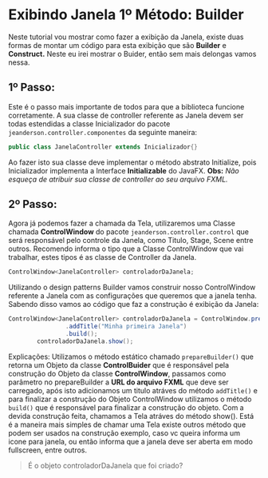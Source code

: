 # Exibindo Janela 1º Método: Builder

Neste tutorial vou mostrar como fazer a exibição da Janela, existe duas formas de montar um código para esta exibição que são **Builder** e **Construct.**
 Neste eu irei mostrar o Buider, então sem mais delongas vamos nessa.
 
## 1º Passo:
Este é o passo mais importante de todos para que a biblioteca funcione corretamente. A sua classe de controller referente as Janela devem ser todas estendidas a classe Inicializador do pacote
 `jeanderson.controller.componentes` da seguinte maneira:
```java
public class JanelaController extends Inicializador{}
```
Ao fazer isto sua classe deve implementar o método abstrato Initialize, pois Inicializador implementa a Interface **Initializable** do JavaFX.
**Obs:** _Não esqueça de atribuir sua classe de controller ao seu arquivo FXML._
## 2º Passo:
Agora já podemos fazer a chamada da Tela, utilizaremos uma Classe chamada **ControlWindow** do pacote `jeanderson.controller.control`
 que será responsável pelo controle da Janela, como Titulo, Stage, Scene entre outros.
Recomendo informa o tipo que a Classe ControlWindow que vai trabalhar, estes tipos é as classe de Controller da Janela.
```java
ControlWindow<JanelaController> controladorDaJanela;
```
Utilizando o design patterns Builder vamos construir nosso ControlWindow referente a Janela com as configurações que queremos que a janela tenha. Sabendo disso
vamos ao código que faz a construção é exibição da Janela:
```java
ControlWindow<JanelaController> controladorDaJanela = ControlWindow.prepareBuilder("/view/Janela.fxml")
                .addTitle("Minha primeira Janela")
                .build();
        controladorDaJanela.show();
```
Explicações: Utilizamos o método estático chamado `prepareBuilder()` que retorna um Objeto da classe **ControlBuider** que é responsável pela construção do Objeto da classe
**ControlWindow**, passamos como parâmetro no prepareBuilder a **URL do arquivo FXML** que deve ser carregado, após isto adicionamos um titulo atráves do método
`addTitle()` e para finalizar a construção do Objeto ControlWindow utilizamos o método `build()` que é responsável para finalizar a construção do objeto. 
Com a devida construção feita, chamamos a Tela atráves do método show().
Está é a maneira mais simples de chamar uma Tela existe outros método que podem ser usados na construção exemplo, caso vc queira informa um icone para janela, ou então informa
que a janela deve ser aberta em modo fullscreen, entre outros.
>É o objeto controladorDaJanela que foi criado?


